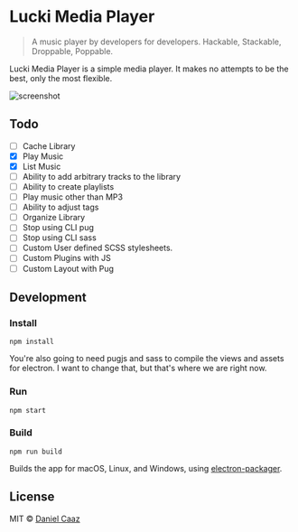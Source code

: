 # Lucki Media Player

> A music player by developers for developers. Hackable, Stackable, Droppable, Poppable.

Lucki Media Player is a simple media player. It makes no attempts to be the best, only the most flexible.

![screenshot](https://dl.dropboxusercontent.com/u/9305622/KEEP/Dev/lucki.png "Screenshot")

## Todo
- [ ] Cache Library
- [x] Play Music
- [x] List Music
- [ ] Ability to add arbitrary tracks to the library
- [ ] Ability to create playlists
- [ ] Play music other than MP3
- [ ] Ability to adjust tags
- [ ] Organize Library
- [ ] Stop using CLI pug
- [ ] Stop using CLI sass
- [ ] Custom User defined SCSS stylesheets.
- [ ] Custom Plugins with JS
- [ ] Custom Layout with Pug

## Development

### Install

`npm install`

You're also going to need pugjs and sass to compile the views and assets for electron.
I want to change that, but that's where we are right now.

### Run

`npm start`

### Build

`npm run build`

Builds the app for macOS, Linux, and Windows, using [electron-packager](https://github.com/electron-userland/electron-packager).


## License

MIT © [Daniel Caaz](https://caaz.me)
